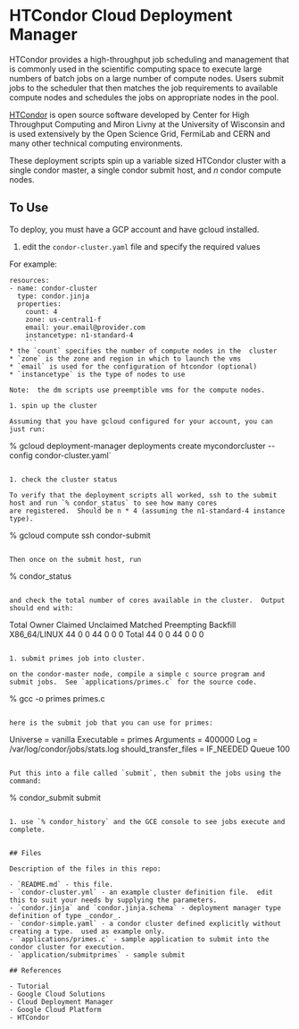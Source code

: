 # HTCondor Cloud Deployment Manager

HTCondor provides a high-throughput job scheduling and management that is commonly
used in the scientific computing space to execute large numbers of batch jobs on
a large number of compute nodes.  Users submit jobs to the scheduler that then matches
the job requirements to available compute nodes and schedules the jobs on appropriate
nodes in the pool.  

[HTCondor](https://research.cs.wisc.edu/htcondor/) is open source software developed by Center for High Throughput Computing and Miron Livny at the University of
Wisconsin and is used extensively by the Open Science Grid, FermiLab and CERN and
many other technical computing environments.

These deployment scripts spin up a variable sized HTCondor cluster with a single
condor master, a single condor submit host, and _n_ condor compute nodes.  

## To Use

To deploy, you must have a GCP account and have gcloud installed.

1. edit the `condor-cluster.yaml` file and specify the required values

  For example:

  ```
  resources:
  - name: condor-cluster
    type: condor.jinja
    properties:
      count: 4
      zone: us-central1-f
      email: your.email@provider.com
      instancetype: n1-standard-4
      ```
  * the `count` specifies the number of compute nodes in the  cluster
  * `zone` is the zone and region in which to launch the vms
  * `email` is used for the configuration of htcondor (optional)
  * `instancetype` is the type of nodes to use

  Note:  the dm scripts use preemptible vms for the compute nodes.

1. spin up the cluster

  Assuming that you have gcloud configured for your account, you can just run:
  ```
  % gcloud deployment-manager deployments create mycondorcluster --config condor-cluster.yaml`
  ```

1. check the cluster status

  To verify that the deployment scripts all worked, ssh to the submit host and run `% condor_status` to see how many cores
  are registered.  Should be n * 4 (assuming the n1-standard-4 instance type).

  ```
  % gcloud compute ssh condor-submit
  ```

  Then once on the submit host, run

  ```
  % condor_status
  ```

  and check the total number of cores available in the cluster.  Output should end with:

  ```
  Total Owner Claimed Unclaimed Matched Preempting Backfill
  X86_64/LINUX    44     0       0        44       0          0        0
  Total    44     0       0        44       0          0        0
  ```

1. submit primes job into cluster.  

  on the condor-master node, compile a simple c source program and submit jobs.  See `applications/primes.c` for the source code.  

  ```
  % gcc -o primes primes.c
  ```

  here is the submit job that you can use for primes:

  ```
  Universe   = vanilla
  Executable = primes
  Arguments  = 400000
  Log        = /var/log/condor/jobs/stats.log
  should_transfer_files = IF_NEEDED
  Queue 100
  ```

  Put this into a file called `submit`, then submit the jobs using the command:

  ```
  % condor_submit submit
  ```

1. use `% condor_history` and the GCE console to see jobs execute and complete.  


## Files

Description of the files in this repo:

- `README.md` - this file.
- `condor-cluster.yml` - an example cluster definition file.  edit this to suit your needs by supplying the parameters.
- `condor.jinja` and `condor.jinja.schema` - deployment manager type definition of type _condor_.
- `condor-simple.yaml` - a condor cluster defined explicitly without creating a type.  used as example only.
- `applications/primes.c` - sample application to submit into the condor cluster for execution.  
- `application/submitprimes` - sample submit

## References

- Tutorial
- Google Cloud Solutions
- Cloud Deployment Manager
- Google Cloud Platform
- HTCondor
